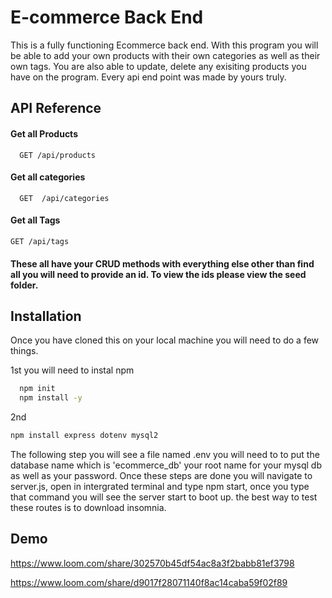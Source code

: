 
 
 # E-commerce Back End 

 This is a fully functioning Ecommerce back end. With this program you will be able to add your own products with their own categories as well as their own
 tags. You are also able to update, delete any exisiting products you have on the program. Every api end point was made by yours truly.
 





## API Reference

#### Get all Products

```http
  GET /api/products
```

#### Get all categories

```http
  GET  /api/categories
```

#### Get all Tags

```http
GET /api/tags
```
#### These all have your CRUD methods with everything else other than find all you will need to provide an id. To view the ids please view the seed folder.

## Installation

Once you have cloned this on your local machine you will need to do a few things.

1st you will need to instal npm
```zsh
  npm init
  npm install -y
```

2nd 
```zsh
npm install express dotenv mysql2 
```


The following step you will see a file named .env you will need to to put the database name which is 'ecommerce_db'
your root name for your mysql db as well as your password.
Once these steps are done you will navigate to server.js, open in intergrated terminal and type npm start, once you type that command you will see the server start to boot up.
the best way to test these routes is to download insomnia.


    
## Demo


https://www.loom.com/share/302570b45df54ac8a3f2babb81ef3798

https://www.loom.com/share/d9017f28071140f8ac14caba59f02f89
